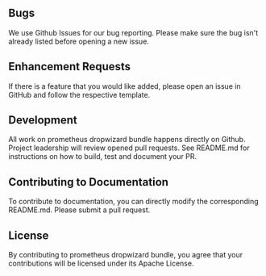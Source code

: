## Bugs
We use Github Issues for our bug reporting. Please make sure the bug isn't already listed before 
opening a new issue.

## Enhancement Requests
If there is a feature that you would like added, please open an issue in GitHub and follow the respective
template.

## Development
All work on prometheus dropwizard bundle happens directly on Github. Project leadership will review opened
pull requests. See README.md for instructions on how to build, test and document your PR.

## Contributing to Documentation
To contribute to documentation, you can directly modify the corresponding README.md. Please submit a pull request. 

## License
By contributing to prometheus dropwizard bundle, you agree that your contributions will be licensed 
under its Apache License.